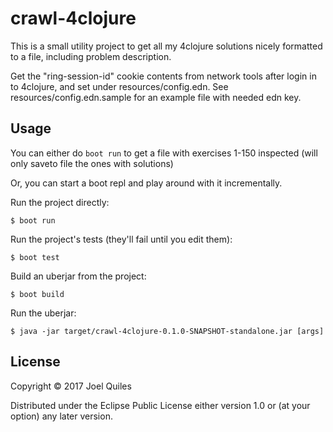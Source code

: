 # crawl-4clojure

This is a small utility project to get all my 4clojure solutions nicely formatted
to a file, including problem description.

Get the "ring-session-id" cookie contents from network tools after login in to
4clojure, and set under resources/config.edn. See resources/config.edn.sample
for an example file with needed edn key.

## Usage

You can either do `boot run` to get a file with exercises 1-150 inspected (will only saveto file the ones with solutions)

Or, you can start a boot repl and play around with it incrementally.

Run the project directly:

    $ boot run

Run the project's tests (they'll fail until you edit them):

    $ boot test

Build an uberjar from the project:

    $ boot build

Run the uberjar:

    $ java -jar target/crawl-4clojure-0.1.0-SNAPSHOT-standalone.jar [args]


## License

Copyright © 2017 Joel Quiles

Distributed under the Eclipse Public License either version 1.0 or (at
your option) any later version.
